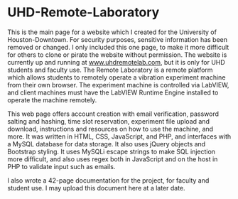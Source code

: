 # UHD-Remote-Laboratory

This is the main page for a website which I created for the University of Houston-Downtown. For security purposes, sensitive information has been removed or changed. I only included this one page, to make it more difficult for others to clone or pirate the website without permission. The website is currently up and running at www.uhdremotelab.com, but it is only for UHD students and faculty use. The Remote Laboratory is a remote platform which allows students to remotely operate a vibration experiment machine from their own browser. The experiment machine is controlled via LabVIEW, and client machines must have the LabVIEW Runtime Engine installed to operate the machine remotely. 

This web page offers account creation with email verification, password salting and hashing, time slot reservation, experiment file upload and download, instructions and resources on how to use the machine, and more. It was written in HTML, CSS, JavaScript, and PHP, and interfaces with a MySQL database for data storage. It also uses jQuery objects and Bootstrap styling. It uses MySQLi escape strings to make SQL injection more difficult, and also uses regex both in JavaScript and on the host in PHP to validate input such as emails.

I also wrote a 42-page documentation for the project, for faculty and student use. I may upload this document here at a later date.
